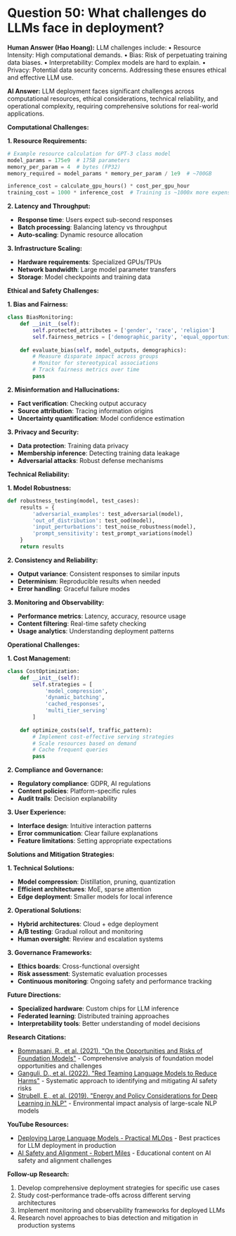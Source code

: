 # Question 50: What challenges do LLMs face in deployment?

**Human Answer (Hao Hoang):**
LLM challenges include:
• Resource Intensity: High computational demands.
• Bias: Risk of perpetuating training data biases.
• Interpretability: Complex models are hard to explain.
• Privacy: Potential data security concerns.
Addressing these ensures ethical and effective LLM use.

**AI Answer:**
LLM deployment faces significant challenges across computational resources, ethical considerations, technical reliability, and operational complexity, requiring comprehensive solutions for real-world applications.

**Computational Challenges:**

**1. Resource Requirements:**
```python
# Example resource calculation for GPT-3 class model
model_params = 175e9  # 175B parameters
memory_per_param = 4  # bytes (FP32)
memory_required = model_params * memory_per_param / 1e9  # ~700GB

inference_cost = calculate_gpu_hours() * cost_per_gpu_hour
training_cost = 1000 * inference_cost  # Training is ~1000x more expensive
```

**2. Latency and Throughput:**
- **Response time**: Users expect sub-second responses
- **Batch processing**: Balancing latency vs throughput
- **Auto-scaling**: Dynamic resource allocation

**3. Infrastructure Scaling:**
- **Hardware requirements**: Specialized GPUs/TPUs
- **Network bandwidth**: Large model parameter transfers
- **Storage**: Model checkpoints and training data

**Ethical and Safety Challenges:**

**1. Bias and Fairness:**
```python
class BiasMonitoring:
    def __init__(self):
        self.protected_attributes = ['gender', 'race', 'religion']
        self.fairness_metrics = ['demographic_parity', 'equal_opportunity']
    
    def evaluate_bias(self, model_outputs, demographics):
        # Measure disparate impact across groups
        # Monitor for stereotypical associations
        # Track fairness metrics over time
        pass
```

**2. Misinformation and Hallucinations:**
- **Fact verification**: Checking output accuracy
- **Source attribution**: Tracing information origins
- **Uncertainty quantification**: Model confidence estimation

**3. Privacy and Security:**
- **Data protection**: Training data privacy
- **Membership inference**: Detecting training data leakage
- **Adversarial attacks**: Robust defense mechanisms

**Technical Reliability:**

**1. Model Robustness:**
```python
def robustness_testing(model, test_cases):
    results = {
        'adversarial_examples': test_adversarial(model),
        'out_of_distribution': test_ood(model),
        'input_perturbations': test_noise_robustness(model),
        'prompt_sensitivity': test_prompt_variations(model)
    }
    return results
```

**2. Consistency and Reliability:**
- **Output variance**: Consistent responses to similar inputs
- **Determinism**: Reproducible results when needed
- **Error handling**: Graceful failure modes

**3. Monitoring and Observability:**
- **Performance metrics**: Latency, accuracy, resource usage
- **Content filtering**: Real-time safety checking
- **Usage analytics**: Understanding deployment patterns

**Operational Challenges:**

**1. Cost Management:**
```python
class CostOptimization:
    def __init__(self):
        self.strategies = [
            'model_compression',
            'dynamic_batching', 
            'cached_responses',
            'multi_tier_serving'
        ]
    
    def optimize_costs(self, traffic_pattern):
        # Implement cost-effective serving strategies
        # Scale resources based on demand
        # Cache frequent queries
        pass
```

**2. Compliance and Governance:**
- **Regulatory compliance**: GDPR, AI regulations
- **Content policies**: Platform-specific rules
- **Audit trails**: Decision explanability

**3. User Experience:**
- **Interface design**: Intuitive interaction patterns
- **Error communication**: Clear failure explanations
- **Feature limitations**: Setting appropriate expectations

**Solutions and Mitigation Strategies:**

**1. Technical Solutions:**
- **Model compression**: Distillation, pruning, quantization
- **Efficient architectures**: MoE, sparse attention
- **Edge deployment**: Smaller models for local inference

**2. Operational Solutions:**
- **Hybrid architectures**: Cloud + edge deployment
- **A/B testing**: Gradual rollout and monitoring
- **Human oversight**: Review and escalation systems

**3. Governance Frameworks:**
- **Ethics boards**: Cross-functional oversight
- **Risk assessment**: Systematic evaluation processes
- **Continuous monitoring**: Ongoing safety and performance tracking

**Future Directions:**
- **Specialized hardware**: Custom chips for LLM inference
- **Federated learning**: Distributed training approaches
- **Interpretability tools**: Better understanding of model decisions

**Research Citations:**
- [Bommasani, R., et al. (2021). "On the Opportunities and Risks of Foundation Models"](https://arxiv.org/abs/2108.07258) - Comprehensive analysis of foundation model opportunities and challenges
- [Ganguli, D., et al. (2022). "Red Teaming Language Models to Reduce Harms"](https://arxiv.org/abs/2209.07858) - Systematic approach to identifying and mitigating AI safety risks
- [Strubell, E., et al. (2019). "Energy and Policy Considerations for Deep Learning in NLP"](https://arxiv.org/abs/1906.02243) - Environmental impact analysis of large-scale NLP models

**YouTube Resources:**
- [Deploying Large Language Models - Practical MLOps](https://www.youtube.com/results?search_query=deploying+large+language+models+production) - Best practices for LLM deployment in production
- [AI Safety and Alignment - Robert Miles](https://www.youtube.com/c/RobertMilesAI) - Educational content on AI safety and alignment challenges

**Follow-up Research:**
1. Develop comprehensive deployment strategies for specific use cases
2. Study cost-performance trade-offs across different serving architectures
3. Implement monitoring and observability frameworks for deployed LLMs
4. Research novel approaches to bias detection and mitigation in production systems
